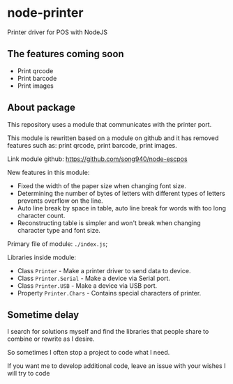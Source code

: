 # node-printer
Printer driver for POS with NodeJS

## The features coming soon

- Print qrcode
- Print barcode
- Print images

## About package

This repository uses a module that communicates with the printer port.

This module is rewritten based on a module on github and it has removed features such as: print qrcode, print barcode, print images.

Link module github: https://github.com/song940/node-escpos

New features in this module:

- Fixed the width of the paper size when changing font size.
- Determining the number of bytes of letters with different types of letters prevents overflow on the line.
- Auto line break by space in table, auto line break for words with too long character count.
- Reconstructing table is simpler and won't break when changing character type and font size.

Primary file of module: `./index.js`;

Libraries inside module:

- Class `Printer` - Make a printer driver to send data to device.
- Class `Printer.Serial` - Make a device via Serial port.
- Class `Printer.USB` - Make a device via USB port.
- Property `Printer.Chars` - Contains special characters of printer.

## Sometime delay

I search for solutions myself and find the libraries that people share to combine or rewrite as I desire.

So sometimes I often stop a project to code what I need.

If you want me to develop additional code, leave an issue with your wishes I will try to code
